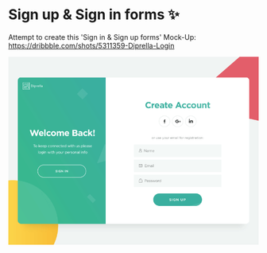 # Sign up & Sign in forms :sparkles:
Attempt to create this 'Sign in & Sign up forms' Mock-Up:
https://dribbble.com/shots/5311359-Diprella-Login

![Mock-up](src/assets/images/diprella.gif)
